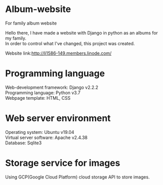 # Album-website
For family album website  

Hello there, I have made a website with Django in python as an albums for my family.  
In order to control what I've changed, this project was created.  

Website link:http://li1586-149.members.linode.com/

# Programming language

Web-development framework: Django v2.2.2  
Programming language: Python v3.7  
Webpage template: HTML, CSS  

# Web server environment

Operating system: Ubuntu v19.04  
Virtual server software: Apache v2.4.38  
Database: Sqlite3  

# Storage service for images
Using GCP(Google Cloud Platform) cloud storage API to store images.  
